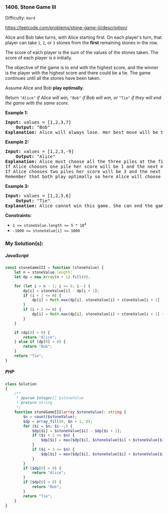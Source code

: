 ### 1406. Stone Game III

Difficulty: `Hard`

https://leetcode.com/problems/stone-game-iii/description/


<p>Alice and Bob take turns, with Alice starting first. On each player's turn, that player can take <code>1</code>, <code>2</code>, or <code>3</code> stones from the <strong>first</strong> remaining stones in the row.</p>
<p>The score of each player is the sum of the values of the stones taken. The score of each player is <code>0</code> initially.</p>
<p>The objective of the game is to end with the highest score, and the winner is the player with the highest score and there could be a tie. The game continues until all the stones have been taken.</p>
<p>Assume Alice and Bob <strong>play optimally</strong>.</p>
<p>Return <code>"Alice"</code><em> if Alice will win, </em><code>"Bob"</code><em> if Bob will win, or </em><code>"Tie"</code><em> if they will end the game with the same score</em>.</p>
<p><strong class="example">Example 1:</strong></p>
<pre><strong>Input:</strong> values = [1,2,3,7]
    <strong>Output:</strong> "Bob"
<strong>Explanation:</strong> Alice will always lose. Her best move will be to take three piles and the score become 6. Now the score of Bob is 7 and Bob wins.
</pre>
<p><strong class="example">Example 2:</strong></p>
<pre><strong>Input:</strong> values = [1,2,3,-9]
    <strong>Output:</strong> "Alice"
<strong>Explanation:</strong> Alice must choose all the three piles at the first move to win and leave Bob with negative score.
If Alice chooses one pile her score will be 1 and the next move Bob's score becomes 5. In the next move, Alice will take the pile with value = -9 and lose.
If Alice chooses two piles her score will be 3 and the next move Bob's score becomes 3. In the next move, Alice will take the pile with value = -9 and also lose.
Remember that both play optimally so here Alice will choose the scenario that makes her win.
</pre>
<p><strong class="example">Example 3:</strong></p>
<pre><strong>Input:</strong> values = [1,2,3,6]
    <strong>Output:</strong> "Tie"
<strong>Explanation:</strong> Alice cannot win this game. She can end the game in a draw if she decided to choose all the first three piles, otherwise she will lose.
</pre>
<p><strong>Constraints:</strong></p>
<ul>
	<li><code>1 &lt;= stoneValue.length &lt;= 5 * 10<sup>4</sup></code></li>
	<li><code>-1000 &lt;= stoneValue[i] &lt;= 1000</code></li>
</ul>

### My Solution(s):

##### JavaScript

```js
const stoneGameIII = function (stoneValue) {
    let n = stoneValue.length;
    let dp = new Array(n + 1).fill(0);

    for (let i = n - 1; i >= 0; i--) {
        dp[i] = stoneValue[i] - dp[i + 1];
        if (i + 2 <= n) {
            dp[i] = Math.max(dp[i], stoneValue[i] + stoneValue[i + 1] - dp[i + 2]);
        }
        if (i + 3 <= n) {
            dp[i] = Math.max(dp[i], stoneValue[i] + stoneValue[i + 1] + stoneValue[i + 2] - dp[i + 3]);
        }
    }

    if (dp[0] > 0) {
        return "Alice";
    } else if (dp[0] < 0) {
        return "Bob";
    }
    return "Tie";
}
```

##### PHP

```php
class Solution
{
    /**
     * @param Integer[] $stoneValue
     * @return String
     */
    function stoneGameIII(array $stoneValue): string {
        $n = count($stoneValue);
        $dp = array_fill(0, $n + 1, 0);
        for ($i = $n; $i--;) {
            $dp[$i] = $stoneValue[$i] - $dp[$i + 1];
            if ($i + 2 <= $n) {
                $dp[$i] = max($dp[$i], $stoneValue[$i] + $stoneValue[$i + 1] - $dp[$i + 2]);
            }
            if ($i + 3 <= $n) {
                $dp[$i] = max($dp[$i], $stoneValue[$i] + $stoneValue[$i + 1] + $stoneValue[$i + 2] - $dp[$i + 3]);
            }
        }
        if ($dp[0] > 0) {
            return "Alice";
        }
        if ($dp[0] < 0) {
            return "Bob";
        }
        return "Tie";
    }
}
```

